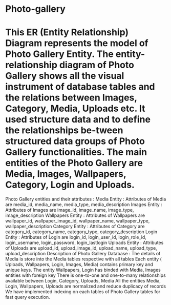 # Photo-gallery
# This ER (Entity Relationship) Diagram represents the model of Photo Gallery Entity. The entity-relationship diagram of Photo Gallery shows all the visual instrument of database tables and the relations between Images, Category, Media, Uploads etc. It used structure data and to define the relationships be-tween structured data groups of Photo Gallery functionalities. The main entities of the Photo Gallery are Media, Images, Wallpapers, Category, Login and Uploads.
Photo Gallery entities and their attributes : 
Media Entity : Attributes of Media are media_id, media_name, media_type, media_description Images Entity : Attributes of Images are image_id, image_name, image_type, image_description Wallpapers Entity : Attributes of Wallpapers are wallpaper_id, wallpaper_image_id, wallpaper_name, wallpaper_type, wallpaper_description Category Entity : Attributes of Category are category_id, category_name, category_type, category_description Login Entity : Attributes of Login are login_id, login_user_id, login_role_id, login_username, login_password, login_lastlogin Uploads Entity : Attributes of Uploads are upload_id, upload_image_id, upload_name, upload_type, upload_description
Description of Photo Gallery Database : 
The details of Media is store into the Media tables respective with all tables Each entity ( Uploads, Wallpapers, Login, Images, Media) contains primary key and unique keys. The entity Wallpapers, Login has binded with Media, Images entities with foreign key There is one-to-one and one-to-many relationships available between Login, Category, Uploads, Media All the entities Media, Login, Wallpapers, Uploads are normalized and reduce duplicacy of records We have implemented indexing on each tables of Photo Gallery tables for fast query execution.
